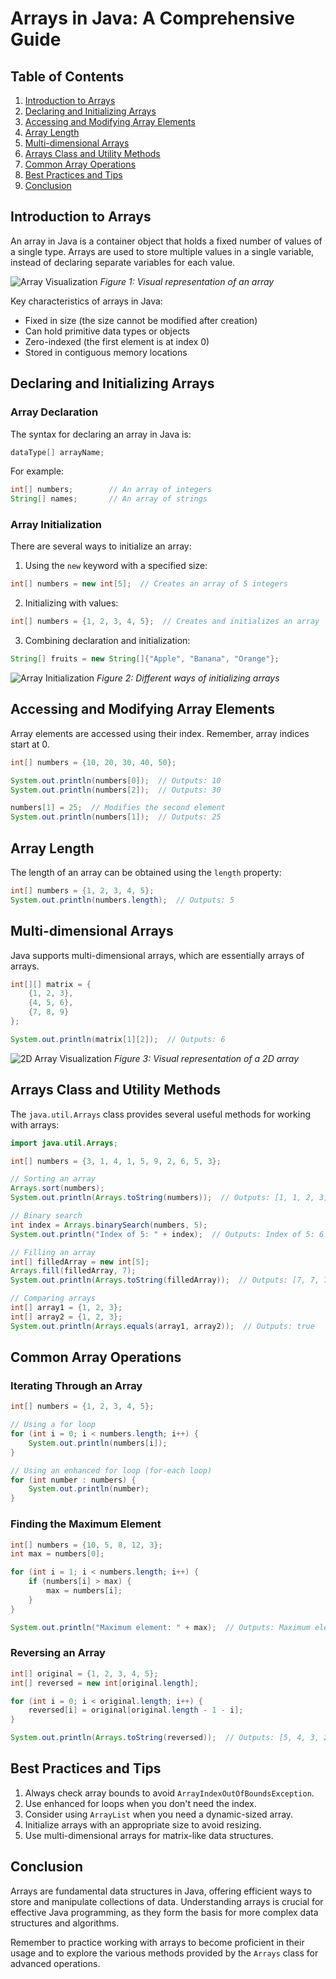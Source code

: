 # Arrays in Java: A Comprehensive Guide

## Table of Contents
1. [Introduction to Arrays](#introduction-to-arrays)
2. [Declaring and Initializing Arrays](#declaring-and-initializing-arrays)
3. [Accessing and Modifying Array Elements](#accessing-and-modifying-array-elements)
4. [Array Length](#array-length)
5. [Multi-dimensional Arrays](#multi-dimensional-arrays)
6. [Arrays Class and Utility Methods](#arrays-class-and-utility-methods)
7. [Common Array Operations](#common-array-operations)
8. [Best Practices and Tips](#best-practices-and-tips)
9. [Conclusion](#conclusion)

## Introduction to Arrays

An array in Java is a container object that holds a fixed number of values of a single type. Arrays are used to store multiple values in a single variable, instead of declaring separate variables for each value.

![Array Visualization](placeholder-array-visualization.jpg)
*Figure 1: Visual representation of an array*

Key characteristics of arrays in Java:
- Fixed in size (the size cannot be modified after creation)
- Can hold primitive data types or objects
- Zero-indexed (the first element is at index 0)
- Stored in contiguous memory locations

## Declaring and Initializing Arrays

### Array Declaration

The syntax for declaring an array in Java is:

```java
dataType[] arrayName;
```

For example:

```java
int[] numbers;        // An array of integers
String[] names;       // An array of strings
```

### Array Initialization

There are several ways to initialize an array:

1. Using the `new` keyword with a specified size:

```java
int[] numbers = new int[5];  // Creates an array of 5 integers
```

2. Initializing with values:

```java
int[] numbers = {1, 2, 3, 4, 5};  // Creates and initializes an array
```

3. Combining declaration and initialization:

```java
String[] fruits = new String[]{"Apple", "Banana", "Orange"};
```

![Array Initialization](placeholder-array-initialization.jpg)
*Figure 2: Different ways of initializing arrays*

## Accessing and Modifying Array Elements

Array elements are accessed using their index. Remember, array indices start at 0.

```java
int[] numbers = {10, 20, 30, 40, 50};

System.out.println(numbers[0]);  // Outputs: 10
System.out.println(numbers[2]);  // Outputs: 30

numbers[1] = 25;  // Modifies the second element
System.out.println(numbers[1]);  // Outputs: 25
```

## Array Length

The length of an array can be obtained using the `length` property:

```java
int[] numbers = {1, 2, 3, 4, 5};
System.out.println(numbers.length);  // Outputs: 5
```

## Multi-dimensional Arrays

Java supports multi-dimensional arrays, which are essentially arrays of arrays.

```java
int[][] matrix = {
    {1, 2, 3},
    {4, 5, 6},
    {7, 8, 9}
};

System.out.println(matrix[1][2]);  // Outputs: 6
```

![2D Array Visualization](placeholder-2d-array.jpg)
*Figure 3: Visual representation of a 2D array*

## Arrays Class and Utility Methods

The `java.util.Arrays` class provides several useful methods for working with arrays:

```java
import java.util.Arrays;

int[] numbers = {3, 1, 4, 1, 5, 9, 2, 6, 5, 3};

// Sorting an array
Arrays.sort(numbers);
System.out.println(Arrays.toString(numbers));  // Outputs: [1, 1, 2, 3, 3, 4, 5, 5, 6, 9]

// Binary search
int index = Arrays.binarySearch(numbers, 5);
System.out.println("Index of 5: " + index);  // Outputs: Index of 5: 6

// Filling an array
int[] filledArray = new int[5];
Arrays.fill(filledArray, 7);
System.out.println(Arrays.toString(filledArray));  // Outputs: [7, 7, 7, 7, 7]

// Comparing arrays
int[] array1 = {1, 2, 3};
int[] array2 = {1, 2, 3};
System.out.println(Arrays.equals(array1, array2));  // Outputs: true
```

## Common Array Operations

### Iterating Through an Array

```java
int[] numbers = {1, 2, 3, 4, 5};

// Using a for loop
for (int i = 0; i < numbers.length; i++) {
    System.out.println(numbers[i]);
}

// Using an enhanced for loop (for-each loop)
for (int number : numbers) {
    System.out.println(number);
}
```

### Finding the Maximum Element

```java
int[] numbers = {10, 5, 8, 12, 3};
int max = numbers[0];

for (int i = 1; i < numbers.length; i++) {
    if (numbers[i] > max) {
        max = numbers[i];
    }
}

System.out.println("Maximum element: " + max);  // Outputs: Maximum element: 12
```

### Reversing an Array

```java
int[] original = {1, 2, 3, 4, 5};
int[] reversed = new int[original.length];

for (int i = 0; i < original.length; i++) {
    reversed[i] = original[original.length - 1 - i];
}

System.out.println(Arrays.toString(reversed));  // Outputs: [5, 4, 3, 2, 1]
```

## Best Practices and Tips

1. Always check array bounds to avoid `ArrayIndexOutOfBoundsException`.
2. Use enhanced for loops when you don't need the index.
3. Consider using `ArrayList` when you need a dynamic-sized array.
4. Initialize arrays with an appropriate size to avoid resizing.
5. Use multi-dimensional arrays for matrix-like data structures.

## Conclusion

Arrays are fundamental data structures in Java, offering efficient ways to store and manipulate collections of data. Understanding arrays is crucial for effective Java programming, as they form the basis for more complex data structures and algorithms.

Remember to practice working with arrays to become proficient in their usage and to explore the various methods provided by the `Arrays` class for advanced operations.
